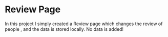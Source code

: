 # Review Page
In this project I simply created a Review page which changes the review of people , and the data is stored locally. No data is added! 